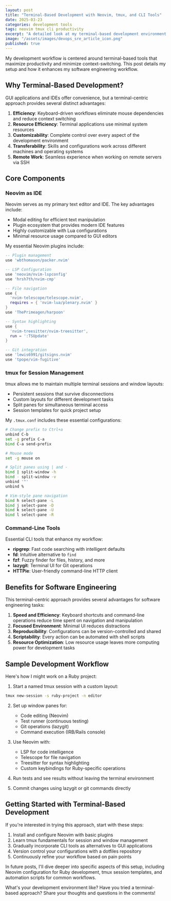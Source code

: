 ```yaml
---
layout: post
title: "Terminal-Based Development with Neovim, tmux, and CLI Tools"
date: 2025-03-23
categories: development tools
tags: neovim tmux cli productivity
excerpt: "A detailed look at my terminal-based development environment and how it enhances productivity for software engineering tasks."
image: "/assets/images/devops_sre_article_icon.png"
published: true
---
```

My development workflow is centered around terminal-based tools that maximize productivity and minimize context-switching. This post details my setup and how it enhances my software engineering workflow.

## Why Terminal-Based Development?

GUI applications and IDEs offer convenience, but a terminal-centric approach provides several distinct advantages:

1. **Efficiency**: Keyboard-driven workflows eliminate mouse dependencies and reduce context switching
2. **Resource Efficiency**: Terminal applications use minimal system resources
3. **Customizability**: Complete control over every aspect of the development environment
4. **Transferability**: Skills and configurations work across different machines and operating systems
5. **Remote Work**: Seamless experience when working on remote servers via SSH

## Core Components

### Neovim as IDE

Neovim serves as my primary text editor and IDE. The key advantages include:

- Modal editing for efficient text manipulation
- Plugin ecosystem that provides modern IDE features
- Highly customizable with Lua configurations
- Minimal resource usage compared to GUI editors

My essential Neovim plugins include:

```lua
-- Plugin management
use 'wbthomason/packer.nvim'

-- LSP Configuration
use 'neovim/nvim-lspconfig'
use 'hrsh7th/nvim-cmp'

-- File navigation
use {
  'nvim-telescope/telescope.nvim',
  requires = { 'nvim-lua/plenary.nvim' }
}
use 'ThePrimeagen/harpoon'

-- Syntax highlighting
use {
  'nvim-treesitter/nvim-treesitter',
  run = ':TSUpdate'
}

-- Git integration
use 'lewis6991/gitsigns.nvim'
use 'tpope/vim-fugitive'
```

### tmux for Session Management

tmux allows me to maintain multiple terminal sessions and window layouts:

- Persistent sessions that survive disconnections
- Custom layouts for different development tasks
- Split panes for simultaneous terminal access
- Session templates for quick project setup

My `.tmux.conf` includes these essential configurations:

```bash
# Change prefix to Ctrl+a
unbind C-b
set -g prefix C-a
bind C-a send-prefix

# Mouse mode
set -g mouse on

# Split panes using | and -
bind | split-window -h
bind - split-window -v
unbind '"'
unbind %

# Vim-style pane navigation
bind h select-pane -L
bind j select-pane -D
bind k select-pane -U
bind l select-pane -R
```

### Command-Line Tools

Essential CLI tools that enhance my workflow:

- **ripgrep**: Fast code searching with intelligent defaults
- **fd**: Intuitive alternative to `find`
- **fzf**: Fuzzy finder for files, history, and more
- **lazygit**: Terminal UI for Git operations
- **HTTPie**: User-friendly command-line HTTP client

## Benefits for Software Engineering

This terminal-centric approach provides several advantages for software engineering tasks:

1. **Speed and Efficiency**: Keyboard shortcuts and command-line operations reduce time spent on navigation and manipulation
2. **Focused Environment**: Minimal UI reduces distractions
3. **Reproducibility**: Configurations can be version-controlled and shared
4. **Scriptability**: Every action can be automated with shell scripts
5. **Resource Optimization**: Low resource usage leaves more computing power for development tasks

## Sample Development Workflow

Here's how I might work on a Ruby project:

1. Start a named tmux session with a custom layout:

```bash
tmux new-session -s ruby-project -n editor
```

2. Set up window panes for:
   - Code editing (Neovim)
   - Test runner (continuous testing)
   - Git operations (lazygit)
   - Command execution (IRB/Rails console)

3. Use Neovim with:
   - LSP for code intelligence
   - Telescope for file navigation
   - Treesitter for syntax highlighting
   - Custom keybindings for Ruby-specific operations

4. Run tests and see results without leaving the terminal environment

5. Commit changes using lazygit or git commands directly

## Getting Started with Terminal-Based Development

If you're interested in trying this approach, start with these steps:

1. Install and configure Neovim with basic plugins
2. Learn tmux fundamentals for session and window management
3. Gradually incorporate CLI tools as alternatives to GUI applications
4. Version control your configurations with a dotfiles repository
5. Continuously refine your workflow based on pain points

In future posts, I'll dive deeper into specific aspects of this setup, including Neovim configuration for Ruby development, tmux session templates, and automation scripts for common workflows.

What's your development environment like? Have you tried a terminal-based approach? Share your thoughts and questions in the comments!
